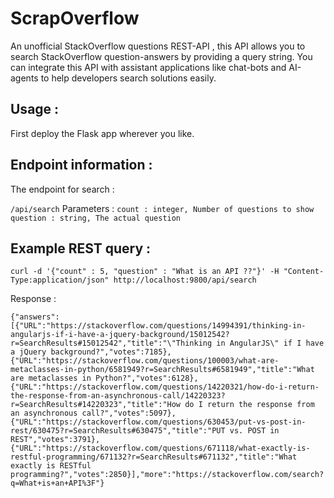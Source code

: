 # ScrapOverflow
An unofficial StackOverflow questions REST-API , this API allows you to search StackOverflow question-answers by providing a query string.  You can integrate this API with assistant applications like chat-bots and AI-agents to help developers search solutions easily.

## Usage :
First deploy the Flask app wherever you like.

## Endpoint information :
The endpoint for search :

```/api/search```
Parameters : 
```count : integer, Number of questions to show```
```question : string, The actual question```

## Example REST query : 

```curl -d '{"count" : 5, "question" : "What is an API ??"}' -H "Content-Type:application/json" http://localhost:9800/api/search```

Response : 
```
{"answers":[{"URL":"https://stackoverflow.com/questions/14994391/thinking-in-angularjs-if-i-have-a-jquery-background/15012542?r=SearchResults#15012542","title":"\"Thinking in AngularJS\" if I have a jQuery background?","votes":7185},{"URL":"https://stackoverflow.com/questions/100003/what-are-metaclasses-in-python/6581949?r=SearchResults#6581949","title":"What are metaclasses in Python?","votes":6128},{"URL":"https://stackoverflow.com/questions/14220321/how-do-i-return-the-response-from-an-asynchronous-call/14220323?r=SearchResults#14220323","title":"How do I return the response from an asynchronous call?","votes":5097},{"URL":"https://stackoverflow.com/questions/630453/put-vs-post-in-rest/630475?r=SearchResults#630475","title":"PUT vs. POST in REST","votes":3791},{"URL":"https://stackoverflow.com/questions/671118/what-exactly-is-restful-programming/671132?r=SearchResults#671132","title":"What exactly is RESTful programming?","votes":2850}],"more":"https://stackoverflow.com/search?q=What+is+an+API%3F"}
```
